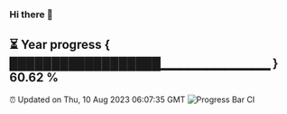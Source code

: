### Hi there 👋
⏳ Year progress { ██████████████████▁▁▁▁▁▁▁▁▁▁▁▁ } 60.62 %
---
⏰ Updated on Thu, 10 Aug 2023 06:07:35 GMT
![Progress Bar CI](https://github.com/Moyi321/Moyi321/workflows/Progress%20Bar%20CI/badge.svg)
